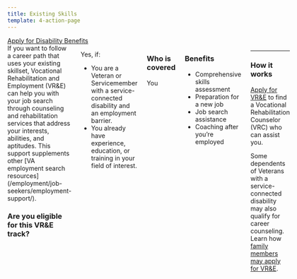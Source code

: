 ```yaml
---
title: Existing Skills
template: 4-action-page
---
```


<div class="main" role="main" markdown="0">

<div class="action-bar">
  <div class="row">
    <div class="small-12 columns">
      <a class="usa-button-primary va-button-primary" href="/disability-benefits/apply-for-benefits/">Apply for Disability Benefits</a>
    </div>
  </div>
</div>

<div class="section one" markdown="0">
<div class="primary" markdown="0">
<div class="row" markdown="0">
<div class="small-12 medium-8 columns">


<div markdown="1">
If you want to follow a career path that uses your existing skillset, Vocational Rehabilitation and Employment (VR&E) can help you with your job search through counseling and rehabilitation services that address your interests, abilities, and aptitudes. This support supplements other [VA employment search resources](/employment/job-seekers/employment-support/).

### Are you eligible for this VR&E track?

</div>

<div markdown="1">

Yes, if:

- You are a Veteran or Servicemember with a service-connected disability and an employment barrier. 
- You already have experience, education, or training in your field of interest.
</div>

<div markdown="1">

### Who is covered
You 
</div>

<div markdown="1">

### Benefits
- Comprehensive skills assessment
- Preparation for a new job
- Job search assistance
- Coaching after you’re employed

</div>

<div markdown="1">

---------------------------------------------

### How it works
[Apply for VR&E](/vre/apply-vre/) to find a Vocational Rehabilitation Counselor (VRC) who can assist you.

Some dependents of Veterans with a service-connected disability may also qualify for career counseling. Learn how [family members may apply for VR&E](/vre/family-members/).
</div>

</div>
</div>
</div>
</div>

